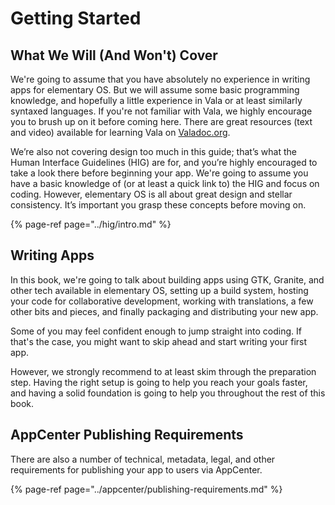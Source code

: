 # Getting Started

## What We Will \(And Won't\) Cover

We're going to assume that you have absolutely no experience in writing apps for elementary OS. But we will assume some basic programming knowledge, and hopefully a little experience in Vala or at least similarly syntaxed languages. If you're not familiar with Vala, we highly encourage you to brush up on it before coming here. There are great resources \(text and video\) available for learning Vala on [Valadoc.org](https://valadoc.org/).

We’re also not covering design too much in this guide; that’s what the Human Interface Guidelines \(HIG\) are for, and you’re highly encouraged to take a look there before beginning your app. We're going to assume you have a basic knowledge of \(or at least a quick link to\) the HIG and focus on coding. However, elementary OS is all about great design and stellar consistency. It’s important you grasp these concepts before moving on.

{% page-ref page="../hig/intro.md" %}

## Writing Apps

In this book, we're going to talk about building apps using GTK, Granite, and other tech available in elementary OS, setting up a build system, hosting your code for collaborative development, working with translations, a few other bits and pieces, and finally packaging and distributing your new app.

Some of you may feel confident enough to jump straight into coding. If that's the case, you might want to skip ahead and start writing your first app.

However, we strongly recommend to at least skim through the preparation step. Having the right setup is going to help you reach your goals faster, and having a solid foundation is going to help you throughout the rest of this book.

## AppCenter Publishing Requirements

There are also a number of technical, metadata, legal, and other requirements for publishing your app to users via AppCenter.

{% page-ref page="../appcenter/publishing-requirements.md" %}

